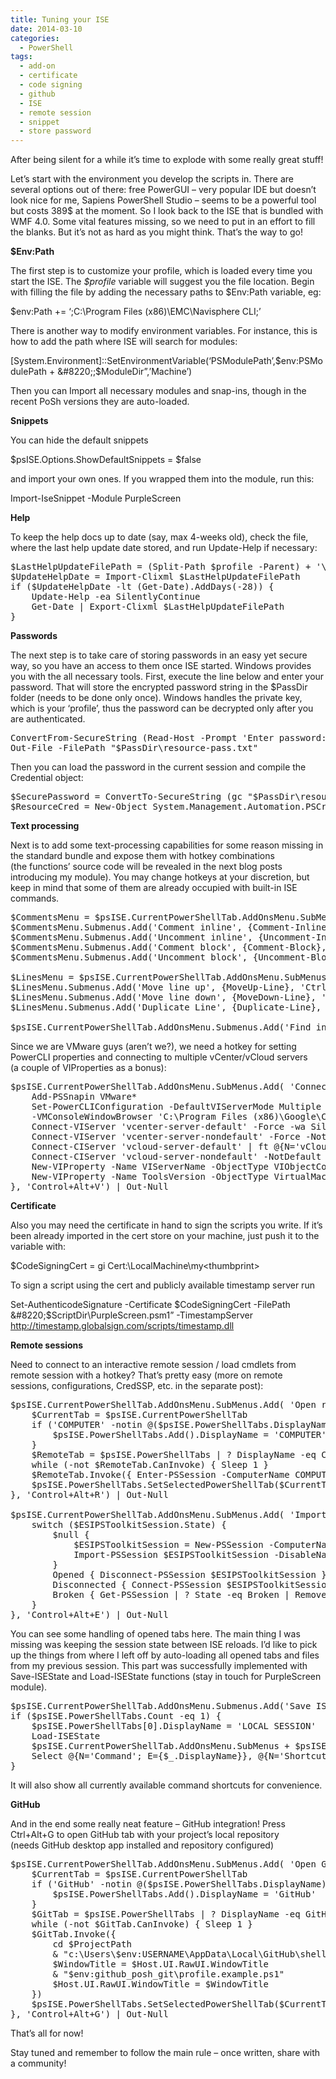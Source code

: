 ```yaml
---
title: Tuning your ISE
date: 2014-03-10
categories:
  - PowerShell
tags:
  - add-on
  - certificate
  - code signing
  - github
  - ISE
  - remote session
  - snippet
  - store password
---
```

After being silent for a while it&#8217;s time to explode with some really great stuff!
  
Let&#8217;s start with the environment you develop the scripts in. There are several options out of there: free PowerGUI &#8211; very popular IDE but doesn&#8217;t look nice for me, Sapiens PowerShell Studio &#8211; seems to be a powerful tool but costs 389$ at the moment. So I look back to the ISE that is bundled with WMF 4.0. Some vital features missing, so we need to put in an effort to fill the blanks. But it&#8217;s not as hard as you might think. That&#8217;s the way to go!

**$Env:Path**
  
The first step is to customize your profile, which is loaded every time you start the ISE. The _$profile_ variable will suggest you the file location. Begin with filling the file by adding the necessary paths to $Env:Path variable, eg:
  
<span class="lang:ps decode:true  crayon-inline">$env:Path += &#8216;;C:\Program Files (x86)\EMC\Navisphere CLI;&#8217;</span>
  
There is another way to modify environment variables. For instance, this is how to add the path where ISE will search for modules:
  
<span class="lang:ps decode:true  crayon-inline ">[System.Environment]::SetEnvironmentVariable(&#8216;PSModulePath&#8217;,$env:PSModulePath + &#8220;;$ModuleDir&#8221;,&#8217;Machine&#8217;)</span>
  
Then you can Import all necessary modules and snap-ins, though in the recent PoSh versions they are auto-loaded.

**Snippets**
  
You can hide the default snippets
  
<span class="lang:ps decode:true  crayon-inline  crayon-selected">$psISE.Options.ShowDefaultSnippets = $false</span>
  
and import your own ones. If you wrapped them into the module, run this:
  
<span class="lang:ps decode:true  crayon-inline ">Import-IseSnippet -Module PurpleScreen</span>

**Help**
  
To keep the help docs up to date (say, max 4-weeks old), check the file, where the last help update date stored, and run Update-Help if necessary:

<pre class="expand:true lang:ps decode:true" title="Update-Help">$LastHelpUpdateFilePath = (Split-Path $profile -Parent) + '\Update-Help.date'
$UpdateHelpDate = Import-Clixml $LastHelpUpdateFilePath
if ($UpdateHelpDate -lt (Get-Date).AddDays(-28)) {
    Update-Help -ea SilentlyContinue
    Get-Date | Export-Clixml $LastHelpUpdateFilePath
}</pre>

**Passwords**
  
The next step is to take care of storing passwords in an easy yet secure way, so you have an access to them once ISE started. Windows provides you with the all necessary tools. First, execute the line below and enter your password. That will store the encrypted password string in the $PassDir folder (needs to be done only once). Windows handles the private key, which is your &#8216;profile&#8217;, thus the password can be decrypted only after you are authenticated.

<pre class="expand:true lang:ps decode:true" title="Save password">ConvertFrom-SecureString (Read-Host -Prompt 'Enter password:' -AsSecureString) |
Out-File -FilePath "$PassDir\resource-pass.txt"</pre>

Then you can load the password in the current session and compile the Credential object:

<pre class="expand:true lang:ps decode:true" title="Compiling credential object">$SecurePassword = ConvertTo-SecureString (gc "$PassDir\resource-pass.txt")
$ResourceCred = New-Object System.Management.Automation.PSCredential('DOMAIN\username', $SecurePassword)</pre>

**Text processing**
  
Next is to add some text-processing capabilities for some reason missing in the standard bundle and expose them with hotkey combinations (the functions&#8217; source code will be revealed in the next blog posts introducing my module). You may change hotkeys at your discretion, but keep in mind that some of them are already occupied with built-in ISE commands.

<pre class="expand:true lang:ps decode:true" title="Text processing">$CommentsMenu = $psISE.CurrentPowerShellTab.AddOnsMenu.SubMenus.Add('Comments',$null,$null)
$CommentsMenu.Submenus.Add('Comment inline', {Comment-Inline}, 'Ctrl+Alt+I') | Out-Null
$CommentsMenu.Submenus.Add('Uncomment inline', {Uncomment-Inline}, 'Ctrl+Shift+I') | Out-Null
$CommentsMenu.Submenus.Add('Comment block', {Comment-Block}, 'Ctrl+Alt+B') | Out-Null
$CommentsMenu.Submenus.Add('Uncomment block', {Uncomment-Block}, 'Ctrl+Shift+B') | Out-Null

$LinesMenu = $psISE.CurrentPowerShellTab.AddOnsMenu.SubMenus.Add('Lines',$null,$null)
$LinesMenu.Submenus.Add('Move line up', {MoveUp-Line}, 'Ctrl+Alt+Up') | Out-Null
$LinesMenu.Submenus.Add('Move line down', {MoveDown-Line}, 'Ctrl+Alt+Down') | Out-Null
$LinesMenu.Submenus.Add('Duplicate Line', {Duplicate-Line}, 'Ctrl+Alt+D') | Out-Null

$psISE.CurrentPowerShellTab.AddOnsMenu.Submenus.Add('Find in opened files', {Find-InOpenedFiles}, 'Control+Alt+F') | Out-Null</pre>

Since we are VMware guys (aren&#8217;t we?), we need a hotkey for setting PowerCLI properties and connecting to multiple vCenter/vCloud servers (a couple of VIProperties as a bonus):

<pre class="expand:true lang:ps decode:true" title="VMware">$psISE.CurrentPowerShellTab.AddOnsMenu.SubMenus.Add( 'Connect to vCenter/vCloud servers', {
    Add-PSSnapin VMware*
    Set-PowerCLIConfiguration -DefaultVIServerMode Multiple -Scope User -InvalidCertificateAction Ignore -Confirm:$false `
    -VMConsoleWindowBrowser 'C:\Program Files (x86)\Google\Chrome\Application\chrome.exe' | Out-Null    
    Connect-VIServer 'vcenter-server-default' -Force -wa SilentlyContinue -AllLinked | ft @{N='vCenter connected (default)'; E={$_.Name}}
    Connect-VIServer 'vcenter-server-nondefault' -Force -NotDefault -wa SilentlyContinue | ft @{N='vCenter connected (nondefault)'; E={$_.Name}}
    Connect-CIServer 'vcloud-server-default' | ft @{N='vCloud connected (default)'; E={$_.Name}}
    Connect-CIServer 'vcloud-server-nondefault' -NotDefault | ft @{N='vCloud connected (nondefault)'; E={$_.Name}}
    New-VIProperty -Name VIServerName -ObjectType VIObjectCore -Value { if ( $args[0].UId -match '/VIserver=[\w]+@(.*):.*' ) { $Matches[1] } } | Out-Null
    New-VIProperty -Name ToolsVersion -ObjectType VirtualMachine -ValueFromExtensionProperty ‘Config.Tools.ToolsVersion’ | Out-Null
}, 'Control+Alt+V') | Out-Null</pre>

**Certificate**
  
Also you may need the certificate in hand to sign the scripts you write. If it&#8217;s been already imported in the cert store on your machine, just push it to the variable with:
  
<span class="lang:ps decode:true crayon-inline">$CodeSigningCert = gi Cert:\LocalMachine\my\<thumbprint></span>
  
To sign a script using the cert and publicly available timestamp server run
  
<span class="lang:ps decode:true  crayon-inline ">Set-AuthenticodeSignature -Certificate $CodeSigningCert -FilePath &#8220;$ScriptDir\PurpleScreen.psm1&#8221; -TimestampServer http://timestamp.globalsign.com/scripts/timestamp.dll</span>

**Remote sessions**
  
Need to connect to an interactive remote session / load cmdlets from remote session with a hotkey? That&#8217;s pretty easy (more on remote sessions, configurations, CredSSP, etc. in the separate post):

<pre class="expand:true lang:ps decode:true" title="Remote session">$psISE.CurrentPowerShellTab.AddOnsMenu.SubMenus.Add( 'Open remote session to COMPUTER', {
    $CurrentTab = $psISE.CurrentPowerShellTab
    if ('COMPUTER' -notin @($psISE.PowerShellTabs.DisplayName)) {
        $psISE.PowerShellTabs.Add().DisplayName = 'COMPUTER'
    }
    $RemoteTab = $psISE.PowerShellTabs | ? DisplayName -eq COMPUTER
    while (-not $RemoteTab.CanInvoke) { Sleep 1 }
	$RemoteTab.Invoke({ Enter-PSSession -ComputerName COMPUTER -ConfigurationName SA -Authentication Credssp -Credential $Cred })
	$psISE.PowerShellTabs.SetSelectedPowerShellTab($CurrentTab)
}, 'Control+Alt+R') | Out-Null

$psISE.CurrentPowerShellTab.AddOnsMenu.SubMenus.Add( 'Import EMC Storage Integrator cmdlets', {
    switch ($ESIPSToolkitSession.State) {
        $null {
            $ESIPSToolkitSession = New-PSSession -ComputerName COMPUTER -Credential $Cred -ConfigurationName ESI.Implicit -Authentication Credssp
            Import-PSSession $ESIPSToolkitSession -DisableNameChecking -Module ESIPSToolkit -ea SilentlyContinue -wa SilentlyContinue -AllowClobber
        }
        Opened { Disconnect-PSSession $ESIPSToolkitSession }
        Disconnected { Connect-PSSession $ESIPSToolkitSession }
        Broken { Get-PSSession | ? State -eq Broken | Remove-PSSession; $ESIPSToolkitSession = $null }
    }
}, 'Control+Alt+E') | Out-Null</pre>

You can see some handling of opened tabs here. The main thing I was missing was keeping the session state between ISE reloads. I&#8217;d like to pick up the things from where I left off by auto-loading all opened tabs and files from my previous session. This part was successfully implemented with Save-ISEState and Load-ISEState functions (stay in touch for PurpleScreen module).

<pre class="expand:true lang:ps decode:true" title="Save/load ISE state">$psISE.CurrentPowerShellTab.AddOnsMenu.Submenus.Add('Save ISE state', {Save-ISEState}, 'Control+Shift+S') | Out-Null
if ($psISE.PowerShellTabs.Count -eq 1) {
    $psISE.PowerShellTabs[0].DisplayName = 'LOCAL SESSION'
    Load-ISEState
    $psISE.CurrentPowerShellTab.AddOnsMenu.SubMenus + $psISE.CurrentPowerShellTab.AddOnsMenu.SubMenus.SubMenus | ? { -not $_.SubMenus.Count } |
    Select @{N='Command'; E={$_.DisplayName}}, @{N='Shortcut'; E={ ($_.Shortcut.Modifiers.ToString().Split().TrimEnd(',') | Sort -Descending), $_.Shortcut.Key }}
}</pre>

It will also show all currently available command shortcuts for convenience.

**GitHub**
  
And in the end some really neat feature &#8211; GitHub integration! Press Ctrl+Alt+G to open GitHub tab with your project&#8217;s local repository (needs GitHub desktop app installed and repository configured)

<pre class="expand:true lang:ps decode:true">$psISE.CurrentPowerShellTab.AddOnsMenu.SubMenus.Add( 'Open GitHub tab', {
    $CurrentTab = $psISE.CurrentPowerShellTab
    if ('GitHub' -notin @($psISE.PowerShellTabs.DisplayName)) {
        $psISE.PowerShellTabs.Add().DisplayName = 'GitHub'
    }
    $GitTab = $psISE.PowerShellTabs | ? DisplayName -eq GitHub
    while (-not $GitTab.CanInvoke) { Sleep 1 }
	$GitTab.Invoke({
        cd $ProjectPath
        & "c:\Users\$env:USERNAME\AppData\Local\GitHub\shell.ps1"
        $WindowTitle = $Host.UI.RawUI.WindowTitle
        & "$env:github_posh_git\profile.example.ps1"
        $Host.UI.RawUI.WindowTitle = $WindowTitle
    })
    $psISE.PowerShellTabs.SetSelectedPowerShellTab($CurrentTab)
}, 'Control+Alt+G') | Out-Null</pre>

That&#8217;s all for now!

Stay tuned and remember to follow the main rule &#8211; once written, share with a community!